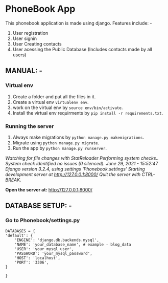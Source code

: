 # PhoneBook App

This phonebook application is made using django.
Features include: -

1. User registration
2. User signin
3. User Creating contacts
4. User acessing the Public Database (Includes contacts made by all users)

## MANUAL: -

### Virtual env

1. Create a folder and put all the files in it.
2. Create a virtual env  `virtualenv env`.
3. work on the virtual env by `source env/bin/activate`.
4. Install the virtual env requirments by `pip install -r requirements.txt`.

### Running the server

1. Always make migrations by `python manage.py makemigrations`.
2. Migrate using `python manage.py migrate`.
3. Run the app by `python manage.py runserver`.

*Watching for file changes with StatReloader
Performing system checks..
System check identified no issues (0 silenced).
June 29, 2021 - 15:52:47
Django version 3.2.4, using settings 'Phonebook.settings'
Starting development server at http://127.0.0.1:8000/
Quit the server with CTRL-BREAK.*

**Open the server at:** http://127.0.0.1:8000/

## DATABASE SETUP: -

### Go to Phonebook/settings.py

```al
DATABASES = {
'default': {
    'ENGINE': 'django.db.backends.mysql',
    'NAME': 'your_database_name', # example - blog_data
    'USER': 'your_mysql_user',
    'PASSWORD': 'your_mysql_password',
    'HOST': 'localhost',
    'PORT': '3306',
}

}
```
